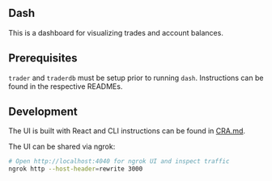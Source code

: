 ## Dash

This is a dashboard for visualizing trades and account balances.

## Prerequisites

`trader` and `traderdb` must be setup prior to running `dash`. Instructions can
be found in the respective READMEs.

## Development

The UI is built with React and CLI instructions can be found in [CRA.md](CRA.md).

The UI can be shared via ngrok:

```sh
# Open http://localhost:4040 for ngrok UI and inspect traffic
ngrok http --host-header=rewrite 3000
```
